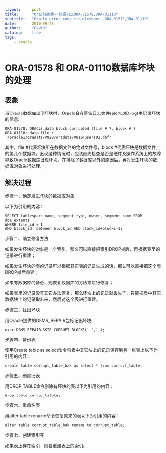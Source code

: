 ```yaml
---
layout:     post
title:      "Oracle案例--错误码之ORA-01578,ORA-01110"
subtitle:   "Oracle error code troubleshoot--ORA-01578,ORA-01110"
date:       2010-09-28
author:     "Gavin"
catalog:    true
tags:
    - oracle
---
```


# ORA-01578 和 ORA-01110数据库坏块的处理


## 表象

当Oracle数据库出现坏块时，Oracle会在警告日志文件(alert_SID.log)中记录坏块的信息: 

```
ORA-01578: ORACLE data block corrupted (file # 7, block # ) 
ORA-01110: data file : '/oracle1/oradata/V920/oradata/V816/users01.dbf' 
```

其中，file #代表坏块所在数据文件的绝对文件号，block #代表坏块是数据文件上的第几个数据块。出现这种情况时，应该首先检查是否是硬件及操作系统上的故障导致Oracle数据库出现坏块。在排除了数据库以外的原因后，再对发生坏块的数据库对象进行处理。

## 解决过程

步骤一、确定发生坏块的数据库对象

以下为引用的内容：

```
SELECT tablespace_name, segment_type, owner, segment_name FROM dba_extents 
WHERE file_id = 1
AND block_id  between block_id AND block_id+blocks-1;
```

步骤二、确立修复方法

如果发生坏块的对象是一个索引，那么可以直接把索引DROP掉后，再根据表里的记录进行重建；

如果发生坏块的表的记录可以根据其它表的记录生成的话，那么可以直接把这个表DROP掉后重建；

如果有数据库的备份，则恢复数据库的方法来进行修复；

如果表里的记录没有其它办法恢复，那么坏块上的记录就丢失了，只能把表中其它数据块上的记录取出来，然后对这个表进行重建。

步骤三、找出坏块

用Oracle提供的DBMS_REPAIR包标记出坏块: 

```
exec DBMS_REPAIR.SKIP_CORRUPT_BLOCKS(' ',''); 
```

步骤四、备份表

使用Create table as select命令将表中其它块上的记录保存到另一张表上以下为引用的内容：

```
create table corrupt_table_bak as select * from corrupt_table; 
```

步骤五、删除旧表

用DROP TABLE命令删除有坏块的表以下为引用的内容：

```drop table corrup_tatble;  ```

步骤六、重命名表

用alter table rename命令恢复原来的表以下为引用的内容：

```alter table corrupt_table_bak rename to corrupt_table; ```

步骤七、创建索引等

如果表上存在索引，则要重建表上的索引。

